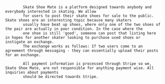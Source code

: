             Skate Shoe Mate is a platform designed towards anybody and everybody interested in skating. We allow
            for users to post their skate shoes for sale to the public. Skate shoes are an interesting topic because many skaters
            usually have beat up shoes, where only one of the two shoes of the pair are actually in poor condition. In the case where the
            one shoe is still 'good', someone can post that listing here in hopes for another skater looking to purchase used shoes or instigate an exchange. 
            The exchange works as follows: If two users come to an agreement through messaging - they can essentially upload their posts for an exchange.

            All payment information is processed through Stripe so we, Skate Shoe Mate, are not responsible for anything payment wise. All inquiries about payments
            should be directed towards Stripe.
